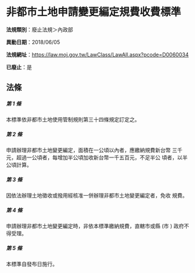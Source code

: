 # 非都市土地申請變更編定規費收費標準

**法規類別**：廢止法規＞內政部

**異動日期**：2018/06/05  

**法規網址**：https://law.moj.gov.tw/LawClass/LawAll.aspx?pcode=D0060034

**已廢止**：是



## 法條
##### 第 1 條
本標準依非都市土地使用管制規則第三十四條規定訂定之。

##### 第 2 條
申請辦理非都市土地變更編定，面積在一公頃以內者，應繳納規費新台幣
三千元，超過一公頃者，每增加半公頃加收新台幣一千五百元，不足半公
頃者，以半公頃計算。

##### 第 3 條
因依法辦理土地徵收或撥用經核准一併辦理非都市土地變更編定者，免收
規費。

##### 第 4 條
申請辦理非都市土地變更編定時，非依本標準繳納規費，直轄市或縣 (市
) 政府不得受理。

##### 第 5 條
本標準自發布日施行。


